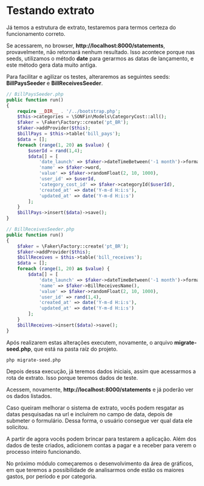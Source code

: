 # Testando extrato

Já temos a estrutura de extrato, testaremos para termos certeza do funcionamento correto.

Se acessarem, no browser, **http://localhost:8000/statements**, provavelmente, não retornará nenhum resultado. Isso acontece porque nas seeds, utilizamos o método **date** para gerarmos as datas de lançamento, e este método gera data muito antiga.

Para facilitar e agilizar os testes, alteraremos as seguintes seeds: **BillPaysSeeder** e **BillReceivesSeeder**.

```php
// BillPaysSeeder.php
public function run()
{
    require __DIR__ . '/../bootstrap.php';
    $this->categories = \SONFin\Models\CategoryCost::all();
    $faker = \Faker\Factory::create('pt_BR');
    $faker->addProvider($this);
    $billPays = $this->table('bill_pays');
    $data = [];
    foreach (range(1, 20) as $value) {
        $userId = rand(1,4);
        $data[] = [
            'date_launch' => $faker->dateTimeBetween('-1 month')->format('Y-m-d'),
            'name' => $faker->word,
            'value' => $faker->randomFloat(2, 10, 1000),
            'user_id' => $userId,
            'category_cost_id' => $faker->categoryId($userId),
            'created_at' => date('Y-m-d H:i:s'),
            'updated_at' => date('Y-m-d H:i:s')
        ];
    }
    $billPays->insert($data)->save();
}

// BillReceivesSeeder.php
public function run()
{
    $faker = \Faker\Factory::create('pt_BR');
    $faker->addProvider($this);
    $billReceives = $this->table('bill_receives');
    $data = [];
    foreach (range(1, 20) as $value) {
        $data[] = [
            'date_launch' => $faker->dateTimeBetween('-1 month')->format('Y-m-d'),
            'name' => $faker->BillReceivesName(),
            'value' => $faker->randomFloat(2, 10, 1000),
            'user_id' => rand(1,4),
            'created_at' => date('Y-m-d H:i:s'),
            'updated_at' => date('Y-m-d H:i:s')
        ];
    }
    $billReceives->insert($data)->save();
}
```

Após realizarem estas alterações executem, novamente, o arquivo **migrate-seed.php**, que está na pasta raíz do projeto.

`php migrate-seed.php`

Depois dessa execução, já teremos dados iniciais, assim que acessarmos a rota de extrato. Isso porque teremos dados de teste.

Acessem, novamente, **http://localhost:8000/statements** e já poderão ver os dados listados.

Caso queiram melhorar o sistema de extrato, vocês podem resgatar as datas pesquisadas na url e incluírem no campo de data, depois de submeter o formulário. Dessa forma, o usuário consegue ver qual data ele solicitou.

A partir de agora vocês podem brincar para testarem a aplicação. Além dos dados de teste criados, adicionem contas a pagar e a receber para verem o processo inteiro funcionando.

No próximo módulo começaremos o desenvolvimento da área de gráficos, em que teremos a possibilidade de analisarmos onde estão os maiores gastos, por período e por categoria.